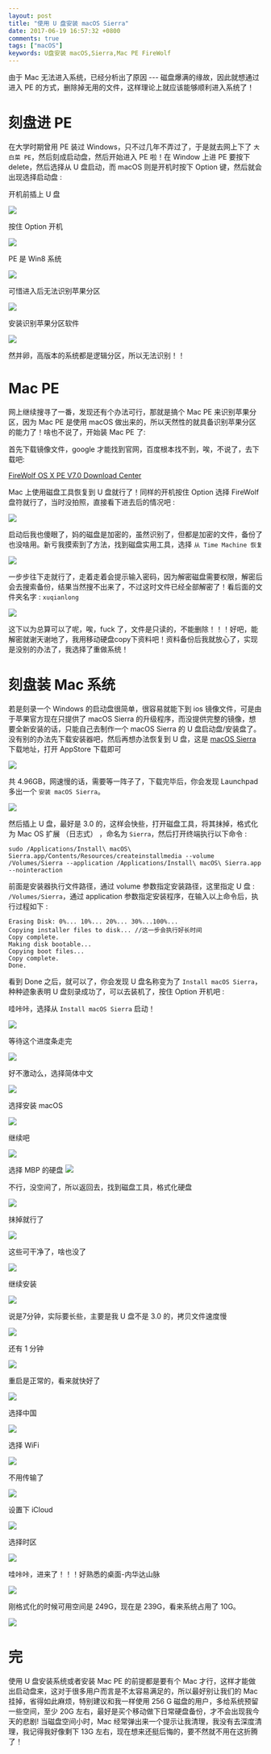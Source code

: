 ```yaml
---
layout: post
title: "使用 U 盘安装 macOS Sierra"
date: 2017-06-19 16:57:32 +0800
comments: true
tags: ["macOS"]
keywords: U盘安装 macOS,Sierra,Mac PE FireWolf
---
```


由于 Mac 无法进入系统，已经分析出了原因 --- 磁盘爆满的缘故，因此就想通过进入 PE 的方式，删除掉无用的文件，这样理论上就应该能够顺利进入系统了！

# 刻盘进 PE

在大学时期曾用 PE 装过 Windows，只不过几年不弄过了，于是就去网上下了 `大白菜 PE`，然后刻成启动盘，然后开始进入 PE 啦！在 Window 上进 PE 要按下 delete，然后选择从 U 盘启动，而 macOS 则是开机时按下 Option 键，然后就会出现选择启动盘 :

开机前插上 U 盘

![](/images/201706/4.JPG)

按住 Option 开机

![](/images/201706/5.JPG)

PE 是 Win8 系统

![](/images/201706/6.JPG)

可惜进入后无法识别苹果分区

![](/images/201706/7.JPG)

安装识别苹果分区软件

![](/images/201706/8.JPG)

然并卵，高版本的系统都是逻辑分区，所以无法识别！！

# Mac PE

网上继续搜寻了一番，发现还有个办法可行，那就是搞个 Mac PE 来识别苹果分区，因为 Mac PE 是使用 macOS 做出来的，所以天然性的就具备识别苹果分区的能力了！啥也不说了，开始装 Mac PE 了:

首先下载镜像文件，google 才能找到官网，百度根本找不到，唉，不说了，去下载吧:

[FireWolf OS X PE V7.0 Download Center](https://www.firewolf.science/firewolf-os-x-pe-v7/download-firewolf-os-x-pe-v7/)

Mac 上使用磁盘工具恢复到 U 盘就行了！同样的开机按住 Option 选择 FireWolf 盘符就行了，当时没拍照，直接看下进去后的情况吧 :

![](/images/201706/9.JPG)

启动后我也傻眼了，妈的磁盘是加密的，虽然识别了，但都是加密的文件，备份了也没啥用。新亏我摸索到了方法，找到磁盘实用工具，选择 `从 Time Machine 恢复`

![](/images/201706/10.JPG)

一步步往下走就行了，走着走着会提示输入密码，因为解密磁盘需要权限，解密后会去搜索备份，结果当然搜不出来了，不过这时文件已经全部解密了！看后面的文件夹名字 : `xuqianlong`

![](/images/201706/11.JPG)

这下以为总算可以了呢，唉，fuck 了，文件是只读的，不能删除！！！好吧，能解密就谢天谢地了，我用移动硬盘copy下资料吧！资料备份后我就放心了，实现是没别的办法了，我选择了重做系统！

# 刻盘装 Mac 系统

若是刻录一个 Windows 的启动盘很简单，很容易就能下到 ios 镜像文件，可是由于苹果官方现在只提供了 macOS Sierra 的升级程序，而没提供完整的镜像，想要全新安装的话，只能自己去制作一个 macOS Sierra 的 U 盘启动盘/安装盘了。没有别的办法先下载安装器吧，然后再想办法恢复到 U 盘，这是 [macOS Sierra](https://itunes.apple.com/us/app/macos-sierra/id1127487414?mt=12) 下载地址，打开 AppStore 下载即可

![](/images/201706/12-0.jpeg)

共 4.96GB，网速慢的话，需要等一阵子了，下载完毕后，你会发现 Launchpad 多出一个 `安装 macOS Sierra`。

![](/images/201706/12-1.png)

然后插上 U 盘，最好是 3.0 的，这样会快些，打开磁盘工具，将其抹掉，格式化为 Mac OS 扩展 （日志式） ，命名为 `Sierra`，然后打开终端执行以下命令 :

```
sudo /Applications/Install\ macOS\ Sierra.app/Contents/Resources/createinstallmedia --volume /Volumes/Sierra --application /Applications/Install\ macOS\ Sierra.app --nointeraction
```

前面是安装器执行文件路径，通过 volume 参数指定安装路径，这里指定 U 盘 : `/Volumes/Sierra`，通过 application 参数指定安装程序，在输入以上命令后，执行过程如下 :

```
Erasing Disk: 0%... 10%... 20%... 30%...100%...
Copying installer files to disk... //这一步会执行好长时间
Copy complete.
Making disk bootable...
Copying boot files...
Copy complete.
Done.
```

看到 Done 之后，就可以了，你会发现 U 盘名称变为了 `Install macOS Sierra`，种种迹象表明 U 盘刻录成功了，可以去装机了，按住 Option 开机吧 :

哇咔咔，选择从 `Install macOS Sierra` 启动！

![](/images/201706/12.JPG)

等待这个进度条走完

![](/images/201706/13.JPG)

好不激动么，选择简体中文

![](/images/201706/14.JPG)

选择安装 macOS

![](/images/201706/15.JPG)

继续吧

![](/images/201706/16.JPG)

选择 MBP 的硬盘
![](/images/201706/17.JPG)

不行，没空间了，所以返回去，找到磁盘工具，格式化硬盘

![](/images/201706/18.JPG)

抹掉就行了

![](/images/201706/19.JPG)

这些可干净了，啥也没了

![](/images/201706/20.JPG)

继续安装

![](/images/201706/21.JPG)

说是7分钟，实际要长些，主要是我 U 盘不是 3.0 的，拷贝文件速度慢

![](/images/201706/22.JPG)

还有 1 分钟

![](/images/201706/23.JPG)

重启是正常的，看来就快好了

![](/images/201706/24.JPG)

选择中国

![](/images/201706/25.JPG)

选择 WiFi

![](/images/201706/26.JPG)

不用传输了

![](/images/201706/27.JPG)

设置下 iCloud

![](/images/201706/28.JPG)

选择时区

![](/images/201706/29.JPG)

哇咔咔，进来了！！！好熟悉的桌面-内华达山脉

![](/images/201706/30.JPG)

刚格式化的时候可用空间是 249G，现在是 239G，看来系统占用了 10G。

![](/images/201706/31.JPG)

# 完

使用 U 盘安装系统或者安装 Mac PE 的前提都是要有个 Mac 才行，这样才能做出启动盘来，这对于很多用户而言是不太容易满足的，所以最好别让我们的 Mac 挂掉，省得如此麻烦，特别建议和我一样使用 256 G 磁盘的用户，多给系统预留一些空间，至少 20G 左右，最好是买个移动做下日常硬盘备份，才不会出现我今天的悲剧! 当磁盘空间小时，Mac 经常弹出来一个提示让我清理，我没有去深度清理，我记得我好像剩下 13G 左右，现在想来还挺后悔的，要不然就不用在这折腾了！
